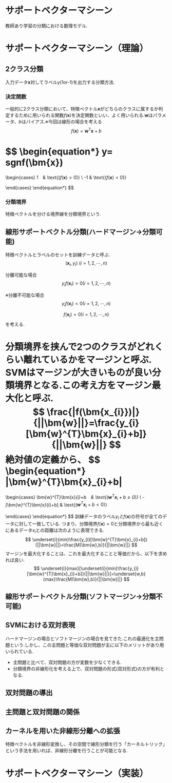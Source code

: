 # サポートベクターマシーン
教師あり学習の分類における数理モデル.
# サポートベクターマシーン（理論）
## 2クラス分類
入力データ$\bm{x}$対してラベルy(1or-1)を出力する分類方法.

### 決定関数
一般的に2クラス分類において、特徴ベクトル$\bm{x}$がどちらのクラスに属するか判定するために用いられる関数$f(\bm{x})$を決定関数といい、よく用いられる.$\bm{w}$はパラメータ、$b$はバイアス.※今回は線形の場合を考える
$$
f(\bm{x})=\bm{w}^{T}\bm{x}+b
$$

$$
\begin{equation*}
y=
sgnf(\bm{x})
=

\begin{cases}
1　& \text{($f(\bm{x})>0)$} \\
-1  & \text{($f(\bm{x})<0)$} 

\end{cases}
\end{equation*}
$$

### 分類境界
特徴ベクトルを分ける境界線を分類境界という.

## 線形サポートベクトル分類(ハードマージン→分類可能)
特徴ベクトルとラベルのセットを訓練データと呼ぶ.
$$
(\bm{x}_{i},y_{i}) \ (i=1,2,\cdots,n)
$$

分離可能な場合
$$
y_{i}f(\bm{x}_{i})>0(i=1,2,\cdots,n)
$$

※分離不可能な場合
$$
y_{i}f(\bm{x}_{i})<0(i=1,2,\cdots,n)
$$

$$
f(\bm{x}_{i})=0(i=1,2,\cdots,n)
$$
を考える.

分類境界を挟んで2つのクラスがどれくらい離れているかをマージンと呼ぶ.
SVMはマージンが大きいものが良い分類境界となる.この考え方をマージン最大化と呼ぶ.
$$
\frac{|f(\bm{x_{i}})|}{||\bm{w}||}=\frac{y_{i}[\bm{w}^{T}\bm{x}_{i}+b]}{||\bm{w}||}
$$
絶対値の定義から、
$$
\begin{equation*}
|\bm{w}^{T}\bm{x}_{i}+b|
=
\begin{cases}
\bm{w}^{T}\bm{x}_{i}+b　& \text{($\bm{w}^{T}\bm{x}_{i}+b\geq0)$} \\
-[\bm{w}^{T}\bm{x}_{i}+b]  & \text{($\bm{w}^{T}\bm{x}_{i}+b<0)$} 

\end{cases}
\end{equation*}
$$
訓練データのラベル$y_{i}とf(\bm{x})$の符号が全てのデータに対して一致している.
つまり、分類境界$f(\bm{x})=0$と分類境界から最も近くにあるデータ$x_{i}$との距離は次のように表現できる.
$$
\underset{i}{min}\frac{y_{i}[\bm{w}^{T}\bm{x}_{i}+b]}{||\bm{w}||}=\frac{M(\bm{w},b)}{||\bm{w}||}
$$
マージンを最大化することは、これを最大化することと等価だから、以下を求めれば良い.
$$
\underset{i}{max}[\underset{i}{min}\frac{y_{i}[\bm{w}^{T}\bm{x}_{i}+b]}{||\bm{w}||}]=\underset{w,b}{max}\frac{M(\bm{w},b)}{||\bm{w}||}
$$
## 線形サポートベクトル分類(ソフトマージン→分類不可能)

## SVMにおける双対表現
ハードマージンの場合とソフトマージンの場合を見てきた.これの最適化を主問題という.しかし、この主問題と等価な双対問題が主に以下のメリットがあり用いられている.

* 主問題と比べて、双対問題の方が変数を少なくできる.
* 分類境界の非線形化を考える上で、双対問題の形式(双対形式)の方が有利となる.

## 双対問題の導出

## 主問題と双対問題の関係

## カーネルを用いた非線形分離への拡張
特徴ベクトルを非線形変換し、その空間で線形分類を行う「カーネルトリック」という手法を用いれば、非線形分離を行うことが可能となる.
# サポートベクターマシーン（実装）